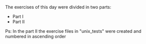 The exercises of this day were divided in two parts:

- Part I
- Part II

Ps: In the part II the exercise files in "unix_tests" were created and numbered in ascending order
